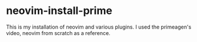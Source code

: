 # neovim-install-prime
This is my installation of neovim and various plugins. I used the primeagen's video, neovim from scratch as a reference.
